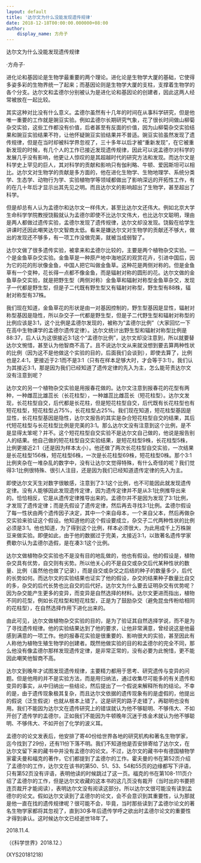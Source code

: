 ```yaml
---
layout: default
title: '达尔文为什么没能发现遗传规律'
date: 2018-12-18T00:00:00.000000+08:00
author:
    display_name: 方舟子
---
```


达尔文为什么没能发现遗传规律

·方舟子·

进化论和基因论是生物学最重要的两个理论。进化论是生物学大厦的基础，它使得多姿多彩的生物界统一了起来；而基因论则是生物学大厦的支柱，支撑着生物学的各个分支。达尔文和孟德尔分别被认为是进化论和基因论的创建者，因此这两人经常被放在一起比较。

其实这种对比没有什么意义。孟德尔虽然有十几年的时间在从事科学研究，但是他唯一重要的工作就是豌豆实验。例如孟德尔长期研究气象，花了很长时间做山柳菊杂交实验，这些工作都没有价值，后者甚至有反面的价值，因为山柳菊杂交实验结果和豌豆实验结果不符，让他怀疑豌豆实验结果并不普适。豌豆实验虽然发现了遗传规律，但是在当时却被科学界忽视了，三十多年以后才被“重新发现”，在它被重新发现的时候，有几个人的工作已接近发现遗传规律，因此可以说孟德尔对科学的发展几乎没有影响，他更让人惊叹的是其超越时代的研究方法和发现。而达尔文是科学史上罕见的巨人，其对科学的贡献和影响只有伽利略、牛顿、爱因斯坦可以相比。达尔文对生物学的贡献是多方面的，他在进化生物学、生物地理学、系统分类学、生态学、动物行为学、实验植物学等领域都做出了影响深远的开拓性工作，有的在几十年后才显示出其先见之明。而且达尔文的影响超出了生物学，甚至超出了科学。

但是却总有人认为孟德尔和达尔文一样伟大，甚至比达尔文还伟大。例如北京大学生命科学学院教授饶毅就认为孟德尔即使不比达尔文伟大，也比达尔文聪明，理由是两人都做过遗传实验，孟德尔发现了遗传规律，达尔文却没发现。饶毅在给学生讲课时还因此嘲笑达尔文智商太低。看来是嫌达尔文对生物学的贡献还不够大，做出的发现还不够多，有一项工作没做完美，就被当成弱智了。

达尔文做了很多遗传实验，被拿来和孟德尔比较的，主要是两个植物杂交实验。一个是金鱼草杂交实验。金鱼草是一种原产地中海地区的观赏花卉，引进中国后，因为它的花的形状像金鱼，中国人把它叫做金鱼草。这种花是两侧对称的。但是金鱼草有一个变种，花长得一点都不像金鱼，而是辐射对称的圆形的花。达尔文做的金鱼草杂交实验，就是把野生型（两侧对称）金鱼草和辐射对称型金鱼草杂交，发现子一代都是野生型，但是子二代既有野生型又有辐射对称型，野生型有88株，辐射对称型有37株。

我们现在知道，金鱼草花的形状是由一对基因控制的，野生型基因是显性，辐射对称型基因是隐性，所以杂交子一代都是野生型，但是子二代野生型和辐射对称型的比例应该是3:1，这个比例是孟德尔发现的，被称为“孟德尔比例”（大家回忆一下在高中生物课学的孟德尔遗传定律）。达尔文统计出野生型和辐射对称型比例是88:37，后人认为这很接近3:1这个“孟德尔比例”，达尔文却没注意到，所以就要替达尔文惋惜，甚至认为他智商不高了。且不说达尔文从来就没想到要去算两种性状的比例（因为这不是他做这个实验的目的，后面我们会谈到），即使去算了，比例也是2.4:1，更接近于2:1而不是3:1（只有在样本足够大时，才会等于3:1）。我们认为其接近3:1，那是因为我们已经知道了遗传定律的先入为主，怎么能苛责达尔文没有注意到呢？

达尔文的另一个植物杂交实验是用报春花做的。达尔文注意到报春花的花型有两种，一种雌蕊比雄蕊长（长花柱型），一种雄蕊比雌蕊长（短花柱型）。达尔文发现，长花柱型自交，后代都是长花柱，但是短花柱型自交，后代既有长花柱型也有短花柱型，短花柱型占75%，长花柱型占25%。我们现在知道，短花柱型基因是显性，长花柱型基因是隐性，达尔文报告的其实是杂合短花柱型自交的结果，其后代短花柱型与长花柱型比例是完美的3:1。那么达尔文没有注意到这个比例，是不是显得太笨呢？并不。这个短花柱型自交实验不是达尔文自己做的，他说是报告别人的结果。他自己做的短花柱型自交实验结果，是短花柱型9株，长花柱型5株，比例更接近2:1（还是因为样本太小）。他还做了两次长花柱型自交实验，一次结果是长花柱型156株，短花柱型6株，一次是长花柱型69株，短花柱型0株。那个3:1比例夹杂在一堆杂乱的数字中，没有让达尔文觉得特殊，有什么奇怪的呢？我们觉得3:1比例很特殊、很引人注目，还是因为我们已经知道遗传定律的先入为主。

即使达尔文天生对数字很敏感，注意到了3:1这个比例，也不可能因此就发现遗传定律。没有人能够因此发现遗传定律，因为遗传定律并不是从3:1比例推导出来的。恰恰相反，它是从遗传定律推导出来的。孟德尔并不是因为发现了3:1比例，才发现了遗传定律；而是先假设了遗传定律，然后再去寻找3:1比例。孟德尔假设了每一性状由两个遗传因子决定，其中一个来自母本，一个来自父本，然后再做杂交实验来验证这个假设。他知道他的这个假设要成立，杂交子二代两种性状的比例必须是3:1。他也知道，为了得到这个比例，样本必须很大，为此用成千上万株豌豆来做实验。即便如此，由于他的数据过于完美，太接近3:1，以致著名遗传学家费歇尔认为孟德尔造假，是在凑3:1这个比例。

达尔文做植物杂交实验也不是没有目的地乱做的，他也有假设。他的假设是，植物杂交具有优势，自交则有劣势。所以他关心的不是自交或杂交后代某种性状的数量、比例（虽然他也做了记录），而是自交或杂交之后结的种子的数量多少，后代的长势如何。而达尔文的实验结果也证实了他的假设，杂交的结果种子数量比自交的多，杂交的后代长势也比自交的后代好。达尔文为什么要去证明杂交有优势呢？因为杂交能产生更多的变异，而变异是自然选择的材料。达尔文更进而指出，植物不同的花型，例如长花柱型和短花柱型，正是为了鼓励杂交（避免昆虫传粉给相同的花柱型），在自然选择作用下进化出来的。

由此可见，达尔文做植物杂交实验的目的，是为了验证其自然选择学说，而不是为了寻找遗传规律。他的实验结果达到了他的要求，让他非常满意，曾经说这是他最感到满意的一项工作。他的报春花实验是很重要的、影响很大的实验，甚至因此有人称他为植物生殖生物学的创建者。既然他做实验的目的和孟德尔的完全不同，那么他没有像孟德尔那样发现遗传定律，是非常正常的，没有必要为此惋惜，更不能因此嘲笑他智商不高。

达尔文到晚年才试图发现遗传规律，主要精力都用于思考、研究遗传与变异的问题。但是他用的并不是实验方法，而是用归纳法，通过收集尽可能多的有关遗传和变异的事实，从中归纳出一些结论，然后提出了一个假说来解释所有的结论。不幸的是，由于遗传现象极其复杂，而且达尔文依据的遗传现象有的是虚假的，他提出的假说（泛生假说）也就从根本上错了。这是研究的路子走错了，再聪明也没有用。我们不能因为达尔文在遗传研究上的错误就认为他不够聪明、不够伟大、不如开创了遗传学的孟德尔，正如我们不能因为牛顿晚年沉迷于炼金术就认为他不够聪明、不够伟大、不如开创了化学的波义耳。

孟德尔的论文发表后，他安排了寄40份给世界各地的研究机构和著名生物学家，迄今找到了29份，还有11份下落不明。我们不知道他是否安排寄给了达尔文，在达尔文留下来的藏书中并没有孟德尔的论文。不过，达尔文的藏书中有德国植物学家霍夫曼和福克的著作，它们都提到了孟德尔的工作。霍夫曼的书在第52页介绍了孟德尔的工作，达尔文在该书的第50、51、53、54和55页的边缘都写下评语，只有第52页没有评语，表明他读的时候跳过了这一页。福克的书在第108-111页介绍了孟德尔的工作，但是达尔文收藏的这本书的这几页没有裁开（当时出的书要把连页裁开才能阅读），表明达尔文没有阅读这部分。所以达尔文很可能没有读到孟德尔的论文。假如达尔文读到了孟德尔的论文，会不会意识到其重要性，认为那就是他一直在找的遗传规律呢？很可能不会，毕竟，当时那些读到了孟德尔论文的著名生物学家都将其忽视了，直到30多年后遗传学呼之欲出时孟德尔论文的重要性才得到承认。这时候达尔文已经逝世18年了。

2018.11.4.

（《科学世界》2018.12.）

(XYS20181218)

